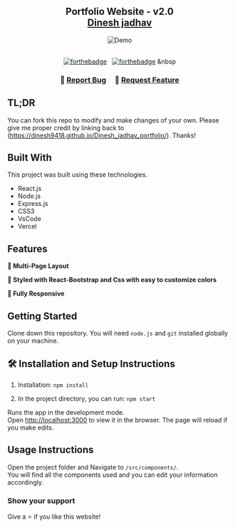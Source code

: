 <h2 align="center">
  Portfolio Website - v2.0<br/>
  <a href="http://Dinesh jadhav/" target="_blank">Dinesh jadhav</a>
</h2>
<div align="center">
  <img alt="Demo" src="./Images/readme-img1.png" />
</div>

<br/>

<center>

[![forthebadge](https://forthebadge.com/images/badges/built-with-love.svg)](https://forthebadge.com) &nbsp;
[![forthebadge](https://forthebadge.com/images/badges/made-with-javascript.svg)](https://forthebadge.com) &nbsp

</center>

<h3 align="center">
    🔹
    <a href="https://github.com/Dinesh9418/Portfolio">Report Bug</a> &nbsp; &nbsp;
    🔹
    <a href="https://github.com/Dinesh9418/Portfolio">Request Feature</a>
</h3>

## TL;DR

You can fork this repo to modify and make changes of your own. Please give me proper credit by linking back to (https://dinesh9418.github.io/Dinesh_jadhav_portfolio/). Thanks!

## Built With



This project was built using these technologies.

- React.js
- Node.js
- Express.js
- CSS3
- VsCode
- Vercel

## Features

**📖 Multi-Page Layout**

**🎨 Styled with React-Bootstrap and Css with easy to customize colors**

**📱 Fully Responsive**

## Getting Started

Clone down this repository. You will need `node.js` and `git` installed globally on your machine.

## 🛠 Installation and Setup Instructions

1. Installation: `npm install`

2. In the project directory, you can run: `npm start`

Runs the app in the development mode.\
Open [http://localhost:3000](http://localhost:3000) to view it in the browser.
The page will reload if you make edits.

## Usage Instructions

Open the project folder and Navigate to `/src/components/`. <br/>
You will find all the components used and you can edit your information accordingly.

### Show your support

Give a ⭐ if you like this website!
